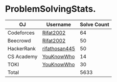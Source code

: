 # ProblemSolvingStats.
| OJ | Username | Solve Count |
| -- | -------- | ----------- |
| Codeforces | [Rifat2002](https://codeforces.com/profile/Rifat2002) | 64 |
| Beecrowd | [Rifat2002](https://judge.beecrowd.com/en/users/basic-info) | 50 |
| HackerRank | [rifathosan445](https://hackerrank.com/profile/rifathosan445) | 50 |
| CS Academy | [YouKnowWho](https://csacademy.com/user/YouKnowWho) | 14 |
| TOKI | [YouKnowWho](https://tlx.toki.id/profiles/YouKnowWho) | 30 |
| Total | | 5633 |
